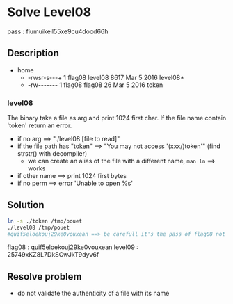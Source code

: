 # Solve Level08
pass : fiumuikeil55xe9cu4dood66h

## Description
- home
    - -rwsr-s---+ 1 flag08  level08 8617 Mar  5  2016 level08*
    - -rw-------  1 flag08  flag08    26 Mar  5  2016 token

### level08
The binary take a file as arg and print 1024 first char. If the file name contain 'token' return an error.
- if no arg ==> "./level08 [file to read]"
- if the file path has "token" ==> "You may not access '(xxx/)token'" (find strstr() with decompiler)
  - we can create an alias of the file with a different name, ```man ln``` ==> works
- if other name ==> print 1024 first bytes
- if no perm ==> error 'Unable to open %s'

## Solution
```bash
ln -s ./token /tmp/pouet
./level08 /tmp/pouet
#quif5eloekouj29ke0vouxean ==> be carefull it's the pass of flag08 not level09
```
flag08 : quif5eloekouj29ke0vouxean
level09 : 25749xKZ8L7DkSCwJkT9dyv6f

## Resolve problem
- do not validate the authenticity of a file with its name


